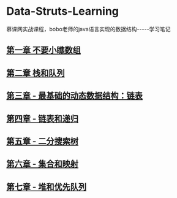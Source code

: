 # Data-Struts-Learning
慕课网实战课程，bobo老师的java语言实现的数据结构-----学习笔记
## [第一章 不要小瞧数组](https://github.com/unlimitbladeworks/Data-Struts-Learning/tree/master/Chapter1-Array) ##

## [第二章 栈和队列](https://github.com/unlimitbladeworks/Data-Struts-Learning/tree/master/Chapter2-Stacks-Queues) ##

## [第三章 - 最基础的动态数据结构：链表](https://github.com/unlimitbladeworks/Data-Struts-Learning/tree/master/Chapter3-LinkedList) ##

## [第四章 - 链表和递归](https://github.com/unlimitbladeworks/Data-Struts-Learning/tree/master/Chapter4-Recursion) ##

## [第五章 - 二分搜索树](https://github.com/unlimitbladeworks/Data-Struts-Learning/tree/master/Chapter5-Binary-Search-Tree) ##

## [第六章 - 集合和映射](https://github.com/unlimitbladeworks/Data-Struts-Learning/tree/master/Chapter6-Set-Map) ##

## [第七章 - 堆和优先队列](https://github.com/unlimitbladeworks/Data-Struts-Learning/tree/master/Chapter7-Heap-and-Priority-Queue) ##